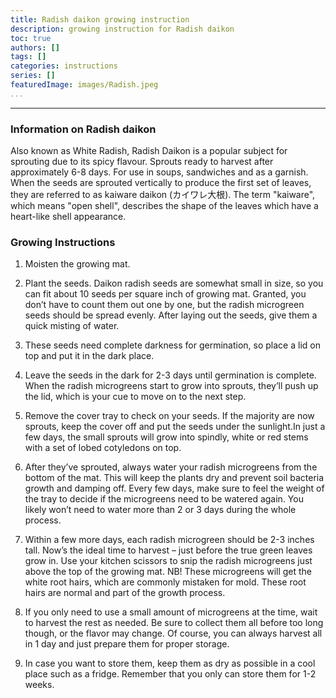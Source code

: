 ```yaml
---
title: Radish daikon growing instruction
description: growing instruction for Radish daikon
toc: true
authors: []
tags: []
categories: instructions
series: []
featuredImage: images/Radish.jpeg
...
```

---

### Information on Radish daikon

Also known as White Radish, Radish Daikon is a popular subject for sprouting due to its spicy flavour. Sprouts ready to harvest after approximately 6-8 days. For use in soups, sandwiches and as a garnish.
When the seeds are sprouted vertically to produce the first set of leaves, they are referred to as kaiware daikon (カイワレ大根). The term "kaiware", which means "open shell", describes the shape of the leaves which have a heart-like shell appearance.



### Growing Instructions

1. Moisten the growing mat.

2. Plant the seeds. Daikon radish seeds are somewhat small in size, so you can fit about 10 seeds per square inch of growing mat. Granted, you don’t have to count them out one by one, but the radish microgreen seeds should be spread evenly. After laying out the seeds, give them a quick misting of water.

3. These seeds need complete darkness for germination, so place a lid on top and put it in the dark place.

4. Leave the seeds in the dark for 2-3 days until germination is complete. When the radish microgreens start to grow into sprouts, they’ll push up the lid, which is your cue to move on to the next step.

5. Remove the cover tray to check on your seeds. If the majority are now sprouts, keep the cover off and put the seeds under the sunlight.In just a few days, the small sprouts will grow into spindly, white or red stems with a set of lobed cotyledons on top.

6. After they’ve sprouted, always water your radish microgreens from the bottom of the mat. This will keep the plants dry and prevent soil bacteria growth and damping off. Every few days, make sure to feel the weight of the tray to decide if the microgreens need to be watered again. You likely won’t need to water more than 2 or 3 days during the whole process.

7. Within a few more days, each radish microgreen should be 2-3 inches tall. Now’s the ideal time to harvest – just before the true green leaves grow in. Use your kitchen scissors to snip the radish microgreens just above the top of the growing mat. 
NB! These microgreens will get the white root hairs, which are commonly mistaken for mold. These root hairs are normal and part of the growth process.

8. If you only need to use a small amount of microgreens at the time, wait to harvest the rest as needed. Be sure to collect them all before too long though, or the flavor may change. Of course, you can always harvest all in 1 day and just prepare them for proper storage.

9. In case you want to store them, keep them as dry as possible in a cool place such as a fridge. Remember that you only can store them for 1-2 weeks.


